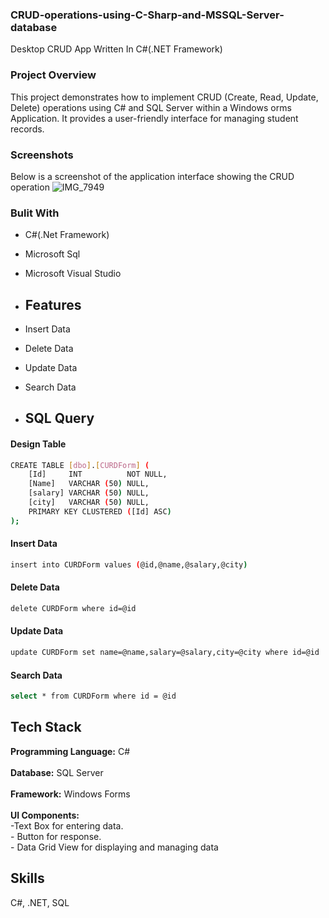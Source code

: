 ### CRUD-operations-using-C-Sharp-and-MSSQL-Server-database
Desktop CRUD App Written In C#(.NET Framework)

### Project Overview
This project demonstrates how to implement CRUD (Create, Read, Update, Delete) operations using C# and SQL Server within a Windows orms Application. It provides a user-friendly interface for managing student records.

### Screenshots
Below is a screenshot of the application interface showing the CRUD operation
![IMG_7949](https://github.com/user-attachments/assets/2d89598e-4bee-4ae7-8134-79f418c86b80)


### Bulit With
- C#(.Net Framework)
- Microsoft Sql
- Microsoft Visual Studio

- ## Features

- Insert Data
- Delete Data
- Update Data
- Search Data

- ## SQL Query
#### Design Table
```bash
CREATE TABLE [dbo].[CURDForm] (
    [Id]     INT          NOT NULL,
    [Name]   VARCHAR (50) NULL,
    [salary] VARCHAR (50) NULL,
    [city]   VARCHAR (50) NULL,
    PRIMARY KEY CLUSTERED ([Id] ASC)
);
```
#### Insert Data
```bash
insert into CURDForm values (@id,@name,@salary,@city)
```
#### Delete Data
```bash
delete CURDForm where id=@id
```
#### Update Data
```bash
update CURDForm set name=@name,salary=@salary,city=@city where id=@id
```
#### Search Data
```bash
select * from CURDForm where id = @id
```
## Tech Stack

**Programming Language:** C# <br><br>
**Database:** SQL Server<br><br>
**Framework:** Windows Forms<br><br>
**UI Components:** <br>
    -Text Box for entering data.<br>
    - Button for response.<br>
    - Data Grid View for displaying and managing data


## Skills
C#, .NET, SQL
